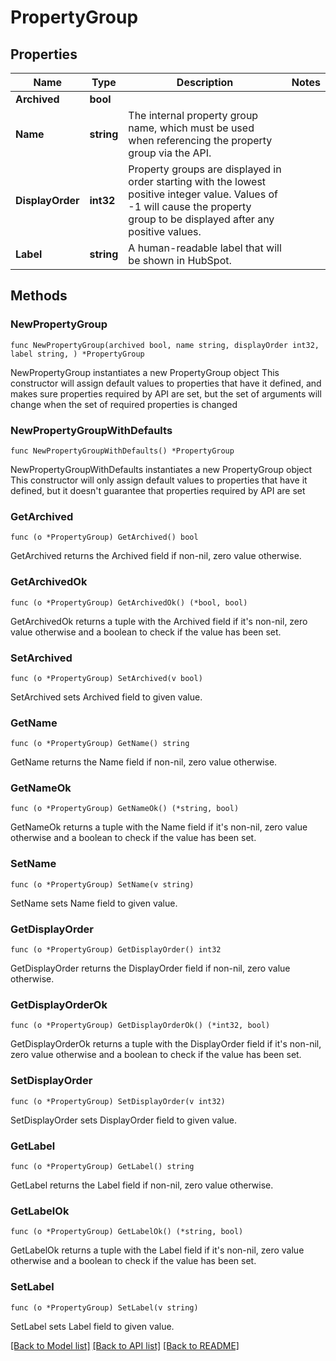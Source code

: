 # PropertyGroup

## Properties

Name | Type | Description | Notes
------------ | ------------- | ------------- | -------------
**Archived** | **bool** |  | 
**Name** | **string** | The internal property group name, which must be used when referencing the property group via the API. | 
**DisplayOrder** | **int32** | Property groups are displayed in order starting with the lowest positive integer value. Values of -1 will cause the property group to be displayed after any positive values. | 
**Label** | **string** | A human-readable label that will be shown in HubSpot. | 

## Methods

### NewPropertyGroup

`func NewPropertyGroup(archived bool, name string, displayOrder int32, label string, ) *PropertyGroup`

NewPropertyGroup instantiates a new PropertyGroup object
This constructor will assign default values to properties that have it defined,
and makes sure properties required by API are set, but the set of arguments
will change when the set of required properties is changed

### NewPropertyGroupWithDefaults

`func NewPropertyGroupWithDefaults() *PropertyGroup`

NewPropertyGroupWithDefaults instantiates a new PropertyGroup object
This constructor will only assign default values to properties that have it defined,
but it doesn't guarantee that properties required by API are set

### GetArchived

`func (o *PropertyGroup) GetArchived() bool`

GetArchived returns the Archived field if non-nil, zero value otherwise.

### GetArchivedOk

`func (o *PropertyGroup) GetArchivedOk() (*bool, bool)`

GetArchivedOk returns a tuple with the Archived field if it's non-nil, zero value otherwise
and a boolean to check if the value has been set.

### SetArchived

`func (o *PropertyGroup) SetArchived(v bool)`

SetArchived sets Archived field to given value.


### GetName

`func (o *PropertyGroup) GetName() string`

GetName returns the Name field if non-nil, zero value otherwise.

### GetNameOk

`func (o *PropertyGroup) GetNameOk() (*string, bool)`

GetNameOk returns a tuple with the Name field if it's non-nil, zero value otherwise
and a boolean to check if the value has been set.

### SetName

`func (o *PropertyGroup) SetName(v string)`

SetName sets Name field to given value.


### GetDisplayOrder

`func (o *PropertyGroup) GetDisplayOrder() int32`

GetDisplayOrder returns the DisplayOrder field if non-nil, zero value otherwise.

### GetDisplayOrderOk

`func (o *PropertyGroup) GetDisplayOrderOk() (*int32, bool)`

GetDisplayOrderOk returns a tuple with the DisplayOrder field if it's non-nil, zero value otherwise
and a boolean to check if the value has been set.

### SetDisplayOrder

`func (o *PropertyGroup) SetDisplayOrder(v int32)`

SetDisplayOrder sets DisplayOrder field to given value.


### GetLabel

`func (o *PropertyGroup) GetLabel() string`

GetLabel returns the Label field if non-nil, zero value otherwise.

### GetLabelOk

`func (o *PropertyGroup) GetLabelOk() (*string, bool)`

GetLabelOk returns a tuple with the Label field if it's non-nil, zero value otherwise
and a boolean to check if the value has been set.

### SetLabel

`func (o *PropertyGroup) SetLabel(v string)`

SetLabel sets Label field to given value.



[[Back to Model list]](../README.md#documentation-for-models) [[Back to API list]](../README.md#documentation-for-api-endpoints) [[Back to README]](../README.md)


